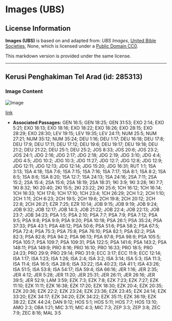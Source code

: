 # Images (UBS)

## License Information

**Images (UBS)** is based on and adapted from: _UBS Images_, [United Bible Societies](https://unitedbiblesocieties.org/), None, which is licensed under a [Public Domain CC0](https://creativecommons.org/public-domain/cc0/).

This markdown version is provided under the same license.



--------------------------------

## Kerusi Penghakiman Tel Arad (id: 285313)

### Image Content

![Image](https://cdn.aquifer.bible/aquifer-content/resources/Media/WEB-0861_tel_arad_judgment_seat.jpg)

[link](https://cdn.aquifer.bible/aquifer-content/resources/Media/WEB-0861_tel_arad_judgment_seat.jpg)

* **Associated Passages:** GEN 16:5; GEN 18:25; GEN 31:53; EXO 2:14; EXO 5:21; EXO 18:13; EXO 18:16; EXO 18:22; EXO 18:26; EXO 28:15; EXO 28:29; EXO 28:30; LEV 19:15; LEV 19:35; LEV 24:11; NUM 25:5; NUM 27:21; NUM 35:12; NUM 35:24; DEU 1:16; DEU 1:17; DEU 16:18; DEU 17:8; DEU 17:9; DEU 17:11; DEU 17:12; DEU 19:6; DEU 19:17; DEU 19:18; DEU 21:2; DEU 21:22; DEU 25:1; DEU 25:2; JOS 8:33; JOS 20:6; JOS 23:2; JOS 24:1; JDG 2:16; JDG 2:17; JDG 2:18; JDG 2:19; JDG 3:10; JDG 4:4; JDG 4:5; JDG 10:2; JDG 10:3; JDG 11:27; JDG 12:7; JDG 12:8; JDG 12:9; JDG 12:11; JDG 12:13; JDG 12:14; JDG 15:20; JDG 16:31; RUT 1:1; 1SA 3:13; 1SA 4:18; 1SA 7:6; 1SA 7:15; 1SA 7:16; 1SA 7:17; 1SA 8:1; 1SA 8:2; 1SA 8:5; 1SA 8:6; 1SA 8:20; 1SA 12:7; 1SA 24:13; 1SA 24:16; 2SA 7:11; 2SA 15:2; 2SA 15:4; 2SA 15:6; 2SA 18:19; 2SA 18:31; 1KI 3:9; 1KI 3:28; 1KI 7:7; 1KI 8:32; 1KI 20:40; 2KI 15:5; 2KI 23:22; 2KI 25:6; 1CH 16:12; 1CH 16:14; 1CH 16:33; 1CH 17:6; 1CH 17:10; 1CH 23:4; 1CH 26:29; 2CH 1:2; 2CH 1:10; 2CH 1:11; 2CH 6:23; 2CH 19:5; 2CH 19:6; 2CH 19:8; 2CH 20:12; 2CH 22:8; 2CH 26:21; EZR 7:25; EZR 10:14; JOB 9:15; JOB 9:19; JOB 9:24; JOB 9:32; JOB 12:17; JOB 14:3; JOB 21:22; JOB 22:4; JOB 22:13; JOB 23:7; JOB 34:23; PSA 1:5; PSA 2:10; PSA 7:7; PSA 7:9; PSA 7:12; PSA 9:5; PSA 9:8; PSA 9:9; PSA 9:20; PSA 10:18; PSA 26:1; PSA 35:24; PSA 37:33; PSA 43:1; PSA 48:12; PSA 50:6; PSA 51:6; PSA 58:2; PSA 67:5; PSA 72:4; PSA 75:3; PSA 75:8; PSA 76:10; PSA 82:1; PSA 82:2; PSA 82:3; PSA 82:8; PSA 94:2; PSA 96:13; PSA 97:8; PSA 98:9; PSA 105:5; PSA 105:7; PSA 109:7; PSA 109:31; PSA 122:5; PSA 141:6; PSA 143:2; PSA 148:11; PSA 149:9; PRO 8:16; PRO 16:10; PRO 16:33; PRO 18:5; PRO 24:23; PRO 29:9; PRO 29:14; PRO 31:9; ECC 3:17; ECC 11:9; ECC 12:14; ISA 1:17; ISA 1:23; ISA 1:26; ISA 2:4; ISA 3:2; ISA 3:14; ISA 5:3; ISA 11:3; ISA 11:4; ISA 16:5; ISA 28:6; ISA 33:22; ISA 40:23; ISA 41:1; ISA 43:26; ISA 51:5; ISA 53:8; ISA 54:17; ISA 59:4; ISA 66:16; JER 1:16; JER 2:35; JER 4:12; JER 5:28; JER 11:20; JER 25:31; JER 26:11; JER 26:16; JER 39:5; JER 52:9; LAM 3:59; EZK 7:3; EZK 7:8; EZK 7:23; EZK 7:27; EZK 11:10; EZK 11:11; EZK 16:38; EZK 17:20; EZK 18:30; EZK 20:4; EZK 20:35; EZK 20:36; EZK 22:2; EZK 23:24; EZK 23:36; EZK 23:45; EZK 24:14; EZK 33:20; EZK 34:17; EZK 34:20; EZK 34:22; EZK 35:11; EZK 36:19; EZK 38:22; EZK 44:24; DAN 9:12; HOS 5:1; HOS 5:11; HOS 7:7; HOS 13:10; AMO 2:3; OBA 1:21; MIC 3:11; MIC 4:3; MIC 7:3; ZEP 3:3; ZEP 3:8; ZEC 7:9; ZEC 8:16; MAL 3:5


